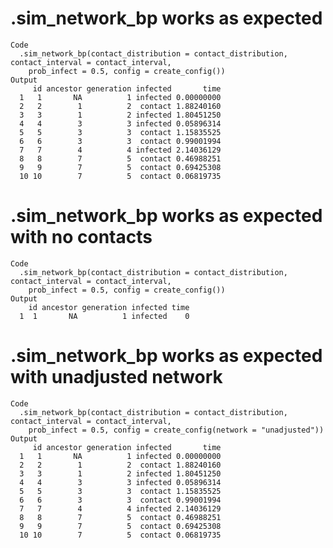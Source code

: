 # .sim_network_bp works as expected

    Code
      .sim_network_bp(contact_distribution = contact_distribution, contact_interval = contact_interval,
        prob_infect = 0.5, config = create_config())
    Output
         id ancestor generation infected       time
      1   1       NA          1 infected 0.00000000
      2   2        1          2  contact 1.88240160
      3   3        1          2 infected 1.80451250
      4   4        3          3 infected 0.05896314
      5   5        3          3  contact 1.15835525
      6   6        3          3  contact 0.99001994
      7   7        4          4 infected 2.14036129
      8   8        7          5  contact 0.46988251
      9   9        7          5  contact 0.69425308
      10 10        7          5  contact 0.06819735

# .sim_network_bp works as expected with no contacts

    Code
      .sim_network_bp(contact_distribution = contact_distribution, contact_interval = contact_interval,
        prob_infect = 0.5, config = create_config())
    Output
        id ancestor generation infected time
      1  1       NA          1 infected    0

# .sim_network_bp works as expected with unadjusted network

    Code
      .sim_network_bp(contact_distribution = contact_distribution, contact_interval = contact_interval,
        prob_infect = 0.5, config = create_config(network = "unadjusted"))
    Output
         id ancestor generation infected       time
      1   1       NA          1 infected 0.00000000
      2   2        1          2  contact 1.88240160
      3   3        1          2 infected 1.80451250
      4   4        3          3 infected 0.05896314
      5   5        3          3  contact 1.15835525
      6   6        3          3  contact 0.99001994
      7   7        4          4 infected 2.14036129
      8   8        7          5  contact 0.46988251
      9   9        7          5  contact 0.69425308
      10 10        7          5  contact 0.06819735

